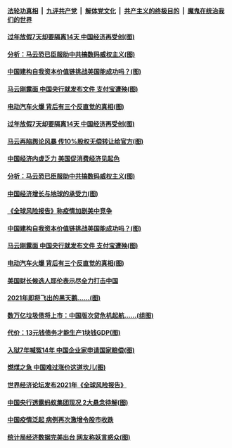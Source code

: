 ####  [法轮功真相](../../../../basic/blob/master/README.md?t=01220731) &nbsp;|&nbsp; [九评共产党](../../../../9ping.md/blob/master/README.md?t=01220731) &nbsp;|&nbsp; [解体党文化](../../../../jtdwh.md/blob/master/README.md?t=01220731)  &nbsp;|&nbsp; [共产主义的终极目的](../../../../gczydzjmd.md/blob/master/README.md?t=01220731) &nbsp;|&nbsp; [魔鬼在统治我们的世界](../../../../mgztzwmdsj.md/blob/master/README.md?t=01220731) 

#### [过年放假7天却要隔离14天 中国经济再受创(图)](../pages/p5/959893.md?t=01220731) 

#### [分析：马云恐已臣服助中共搞数码威权主义(图)](../pages/p5/959872.md?t=01220731) 

#### [中国建构自我资本价值链挑战美国能成功吗？(图)](../pages/p5/959803.md?t=01220731) 

#### [马云刚露面 中国央行就发布文件 支付宝遭殃(图)](../pages/p5/959774.md?t=01220731) 

#### [电动汽车火爆 背后有三个反直觉的真相(图)](../pages/p5/959794.md?t=01220731) 


#### [过年放假7天却要隔离14天 中国经济再受创(图)](../pages/p5/959893.md?t=01220731) 

#### [马云再陷舆论风暴 传10%股权无偿转让给官方(图)](../pages/p5/959881.md?t=01220731) 

#### [中国经济内虚乏力 美国促消费经济见起色](../pages/p5/959873.md?t=01220731) 

#### [分析：马云恐已臣服助中共搞数码威权主义(图)](../pages/p5/959872.md?t=01220731) 

#### [中国经济增长与地球的承受力(图)](../pages/p5/959812.md?t=01220731) 

#### [《全球风险报告》称疫情加剧美中竞争](../pages/p5/959808.md?t=01220731) 

#### [中国建构自我资本价值链挑战美国能成功吗？(图)](../pages/p5/959803.md?t=01220731) 

#### [马云刚露面 中国央行就发布文件 支付宝遭殃(图)](../pages/p5/959774.md?t=01220731) 

#### [电动汽车火爆 背后有三个反直觉的真相(图)](../pages/p5/959794.md?t=01220731) 


#### [美国财长候选人耶伦表示尽全力打击中国](../pages/p5/959752.md?t=01220731) 

#### [2021年即将飞出的黑天鹅……(图)](../pages/p5/959680.md?t=01220731) 

#### [数万亿垃圾债将上市：中国版次贷危机起航……(组图)](../pages/p5/959685.md?t=01220731) 

#### [代价：13元钱债务才能生产1块钱GDP(图)](../pages/p5/959673.md?t=01220731) 

#### [入狱7年喊冤14年 中国企业家申请国家赔偿(图)](../pages/p5/959641.md?t=01220731) 

#### [燃煤之急 中国难过涨价这道坎儿(图)](../pages/p5/959640.md?t=01220731) 

#### [世界经济论坛发布2021年《全球风险报告》](../pages/p5/959659.md?t=01220731) 

#### [中国央行透露蚂蚁集团现况 2大悬念待解(图)](../pages/p5/959633.md?t=01220731) 

#### [中国疫情泛起 病例再次激增令股市收跌](../pages/p5/959625.md?t=01220731) 

#### [统计局经济数据完美出台 网友称妖言惑众(图)](../pages/p5/959574.md?t=01220731) 

